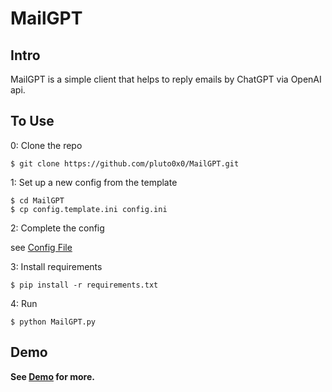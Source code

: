 # MailGPT

## Intro

MailGPT is a simple client that helps to reply emails by ChatGPT via OpenAI api.

## To Use

0: Clone the repo

```shell
$ git clone https://github.com/pluto0x0/MailGPT.git
```

1: Set up a new config from the template

```shell
$ cd MailGPT
$ cp config.template.ini config.ini
```

2: Complete the config

see [Config File](./config.template.ini)

3: Install requirements

```shell
$ pip install -r requirements.txt
```

4: Run

```shell
$ python MailGPT.py
```

## Demo

**See [Demo](./demo/) for more.**
